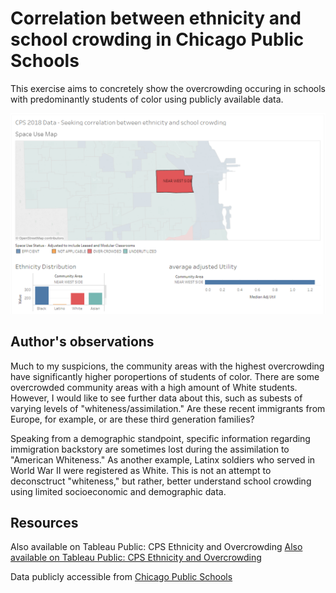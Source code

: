 # Correlation between ethnicity and school crowding in Chicago Public Schools
This exercise aims to concretely show the overcrowding occuring in schools with predominantly students of color using publicly available data. 

![Image of data, featuring a small map, the ethnicity distrubtion for a Chicago Neighborhood](https://github.com/antoniogarciaiii/Correlation-between-ethnicity-and-school-crowding/blob/master/Capture01.png "Logo Title Text 1")

## Author's observations
Much to my suspicions, the community areas with the highest overcrowding have significantly higher poropertions of students of color. There are some overcrowded community areas with a high amount of White students. However, I would like to see further data about this, such as subests of varying levels of "whiteness/assimilation." Are these recent immigrants from Europe, for example, or are these third generation families?

Speaking from a demographic standpoint, specific information regarding immigration backstory are sometimes lost during the assimilation to "American Whiteness." As another example, Latinx soldiers who served in World War II were registered as White. This is not an attempt to deconsctruct "whiteness," but rather, better understand school crowding using limited socioeconomic and demographic data.

## Resources
Also available on Tableau Public: CPS Ethnicity and Overcrowding
[Also available on Tableau Public: CPS Ethnicity and Overcrowding](https://public.tableau.com/profile/antonio.garcia3916#!/vizhome/CPSEthnicityandOvercrowding/InteractiveMap)

Data publicly accessible from [Chicago Public Schools](https://cps.edu/SchoolData/Pages/SchoolData.aspx)
